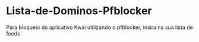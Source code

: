 # Lista-de-Dominos-Pfblocker
Para bloqueio do aplicativo Kwai utilizando o pfblocker, insira na sua lista de feeds
